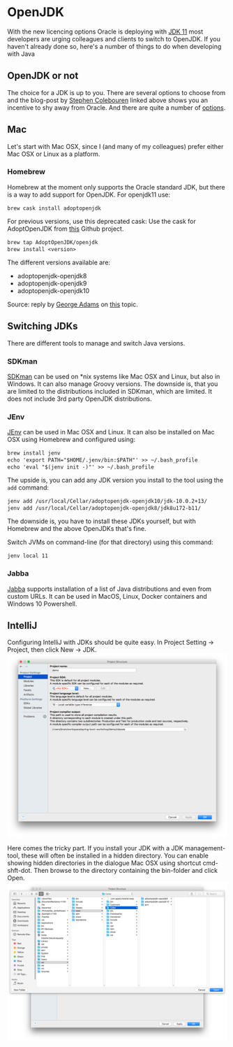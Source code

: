 # OpenJDK
With the new licencing options Oracle is deploying with [JDK 11](https://blog.joda.org/2018/09/do-not-fall-into-oracles-java-11-trap.html)
most developers are urging colleagues and clients to switch to OpenJDK. If you haven't already done so, here's a number of
things to do when developing with Java

## OpenJDK or not
The choice for a JDK is up to you. There are several options to choose from and the blog-post by [Stephen Colebouren](https://twitter.com/jodastephen) 
linked above shows you an incentive to shy away from Oracle. And there are quite a number of [options](https://blog.joda.org/2018/09/time-to-look-beyond-oracles-jdk.html).

## Mac
Let's start with Mac OSX, since I (and many of my colleagues) prefer either Mac OSX or Linux as a platform.

### Homebrew

Homebrew at the moment only supports the Oracle standard JDK, but there is a way to add support for OpenJDK.
For openjdk11 use:
```
brew cask install adoptopenjdk
```

For previous versions, use this deprecated cask:
Use the cask for AdoptOpenJDK from [this](https://github.com/AdoptOpenJDK/homebrew-openjdk) Github project.

```
brew tap AdoptOpenJDK/openjdk
brew install <version>
```

The different versions available are:
- adoptopenjdk-openjdk8
- adoptopenjdk-openjdk9
- adoptopenjdk-openjdk10

Source: reply by [George Adams](https://discourse.brew.sh/u/gdams) on [this](https://discourse.brew.sh/t/how-to-install-openjdk-with-brew/712/3) topic.

## Switching JDKs
There are different tools to manage and switch Java versions.

### SDKman
[SDKman](https://sdkman.io/) can be used on *nix systems like Mac OSX and Linux, but also in Windows.
It can also manage Groovy versions. The downside is, that you are limited to the distributions included in SDKman,
which are limited. It does not include 3rd party OpenJDK distributions.

### JEnv
[JEnv](http://www.jenv.be/) can be used in Mac OSX and Linux. It can also be installed on Mac OSX using Homebrew and 
configured using: 
```
brew install jenv
echo 'export PATH="$HOME/.jenv/bin:$PATH"' >> ~/.bash_profile
echo 'eval "$(jenv init -)"' >> ~/.bash_profile
```

The upside is, you can add any JDK version you install to the tool using the `add` command:
```
jenv add /usr/local/Cellar/adoptopenjdk-openjdk10/jdk-10.0.2+13/
jenv add /usr/local/Cellar/adoptopenjdk-openjdk8/jdk8u172-b11/
```

The downside is, you have to install these JDKs yourself, but with Homebrew and the above OpenJDKs that's fine.

Switch JVMs on command-line (for that directory) using this command:
```
jenv local 11
```

### Jabba
[Jabba](https://github.com/shyiko/jabba) supports installation of a list of Java distributions and even from custom URLs.
It can be used in MacOS, Linux, Docker containers and Windows 10 Powershell.


## IntelliJ
Configuring IntelliJ with JDKs should be quite easy. In Project Setting -> Project, then click New -> JDK.
![](SDK1.png)

Here comes the tricky part. If you install your JDK with a JDK management-tool, these will often be installed in a hidden directory.
You can enable showing hidden directories in the dialogue Mac OSX using shortcut cmd-shft-dot. Then browse to the directory 
containing the bin-folder and click Open.   
![](SDK2.png)

